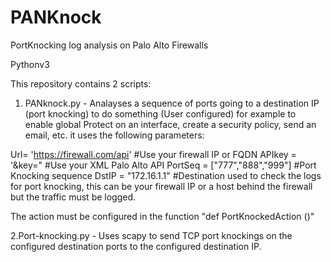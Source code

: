 # PANKnock
PortKnocking log analysis on Palo Alto Firewalls

Pythonv3

This repository contains 2 scripts:
1. PANknock.py - Analayses a sequence of ports going to a destination IP (port knocking) to do something (User configured) for example to enable global Protect on an interface, create a security policy, send an email, etc. it uses the following parameters:

Url= 'https://firewall.com/api'		#Use your firewall IP or FQDN
APIkey = '&key=" 					#Use your XML Palo Alto API
PortSeq = ["777","888","999"]		#Port Knocking sequence 
DstIP = "172.16.1.1"				#Destination used to check the logs for port knocking, this can be your firewall IP or a host behind the firewall but the traffic must be logged.

The action must be configured in the function "def PortKnockedAction ()"

2.Port-knocking.py - Uses scapy to send TCP port knockings on the configured destination ports to the configured destination IP.
